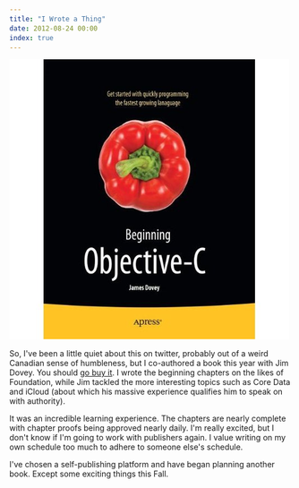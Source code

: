 ```yaml
---
title: "I Wrote a Thing"
date: 2012-08-24 00:00
index: true
---
```


 ![](/img/import/blog/i-wrote-a-thing/114F5918DD174C38AD7400C04A472497.jpg)

So, I've been a little quiet about this on twitter, probably out of a weird Canadian sense of humbleness, but I co-authored a book this year with Jim Dovey. You should [go buy it](http://www.amazon.com/gp/product/1430243686/ref=as_li_ss_il?ie=UTF8&camp=1789&creative=390957&creativeASIN=1430243686&linkCode=as2&tag=ashfur-20). I wrote the beginning chapters on the likes of Foundation, while Jim tackled the more interesting topics such as Core Data and iCloud (about which his massive experience qualifies him to speak on with authority).

It was an incredible learning experience. The chapters are nearly complete with chapter proofs being approved nearly daily. I'm really excited, but I don't know if I'm going to work with publishers again. I value writing on my own schedule too much to adhere to someone else's schedule.

I've chosen a self-publishing platform and have began planning another book. Except some exciting things this Fall.

<!-- more -->
